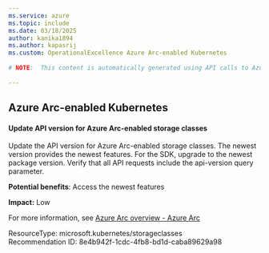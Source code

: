 ```yaml
---
ms.service: azure
ms.topic: include
ms.date: 03/18/2025
author: kanika1894
ms.author: kapasrij
ms.custom: OperationalExcellence Azure Arc-enabled Kubernetes
  
# NOTE:  This content is automatically generated using API calls to Azure. Any edits made on these files will be overwritten in the next run of the script. 
  
---
```

  
## Azure Arc-enabled Kubernetes  
  
<!--8e4b942f-1cdc-4fb8-bd1d-caba89629a98_begin-->

#### Update API version for Azure Arc-enabled storage classes  
  
Update the API version for Azure Arc-enabled storage classes. The newest version provides the newest features. For the SDK, upgrade to the newest package version. Verify that all API requests include the api-version query parameter.  
  
**Potential benefits**: Access the newest features  

**Impact:** Low
  
For more information, see [Azure Arc overview - Azure Arc](https://aka.ms/arc-managed-storage-class)  

ResourceType: microsoft.kubernetes/storageclasses  
Recommendation ID: 8e4b942f-1cdc-4fb8-bd1d-caba89629a98  


<!--8e4b942f-1cdc-4fb8-bd1d-caba89629a98_end-->

<!--articleBody-->
